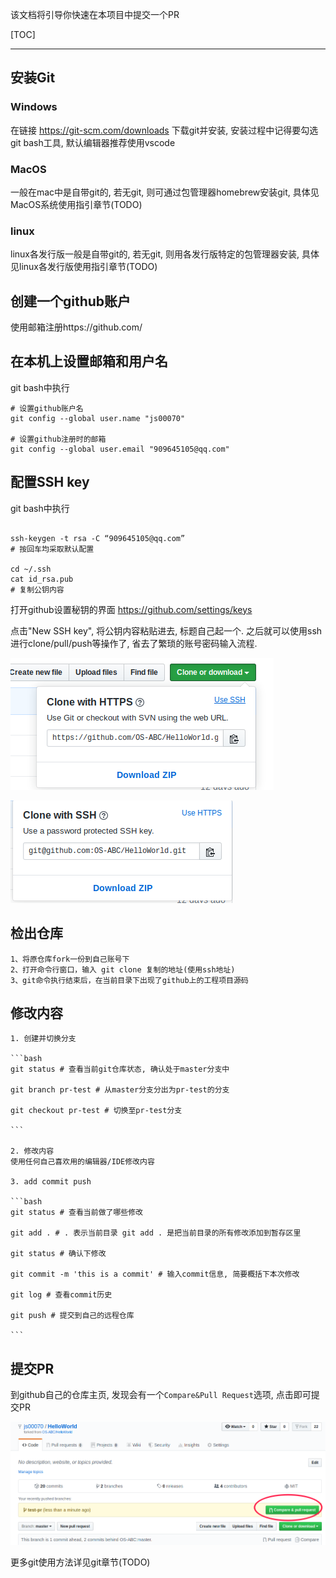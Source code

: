 该文档将引导你快速在本项目中提交一个PR


[TOC]


---

## 安装Git

### Windows

在链接 https://git-scm.com/downloads 下载git并安装, 安装过程中记得要勾选git bash工具, 默认编辑器推荐使用vscode

### MacOS

一般在mac中是自带git的, 若无git, 则可通过包管理器homebrew安装git, 具体见MacOS系统使用指引章节(TODO)

### linux

linux各发行版一般是自带git的, 若无git, 则用各发行版特定的包管理器安装, 具体见linux各发行版使用指引章节(TODO)

## 创建一个github账户

使用邮箱注册https://github.com/

## 在本机上设置邮箱和用户名

git bash中执行
```
# 设置github账户名
git config --global user.name "js00070"

# 设置github注册时的邮箱
git config --global user.email "909645105@qq.com"

```

## 配置SSH key

git bash中执行

```

ssh-keygen -t rsa -C “909645105@qq.com”
# 按回车均采取默认配置

cd ~/.ssh
cat id_rsa.pub
# 复制公钥内容

```

打开github设置秘钥的界面 https://github.com/settings/keys

点击"New SSH key", 将公钥内容粘贴进去, 标题自己起一个. 之后就可以使用ssh进行clone/pull/push等操作了, 省去了繁琐的账号密码输入流程.

![](images/use-ssh-01.png)

![](images/use-ssh-02.png)


## 检出仓库
    1、将原仓库fork一份到自己账号下
	2、打开命令行窗口，输入 git clone 复制的地址(使用ssh地址)
	3、git命令执行结束后，在当前目录下出现了github上的工程项目源码

## 修改内容
    1. 创建并切换分支

    ```bash
    git status # 查看当前git仓库状态, 确认处于master分支中

    git branch pr-test # 从master分支分出为pr-test的分支

    git checkout pr-test # 切换至pr-test分支

    ```

    2. 修改内容
    使用任何自己喜欢用的编辑器/IDE修改内容
    
    3. add commit push

    ```bash
    git status # 查看当前做了哪些修改

    git add . # . 表示当前目录 git add . 是把当前目录的所有修改添加到暂存区里

    git status # 确认下修改

    git commit -m 'this is a commit' # 输入commit信息, 简要概括下本次修改

    git log # 查看commit历史

    git push # 提交到自己的远程仓库

    ```

## 提交PR

到github自己的仓库主页, 发现会有一个`Compare&Pull Request`选项, 点击即可提交PR

![](images/pr-01.png)

更多git使用方法详见git章节(TODO)



